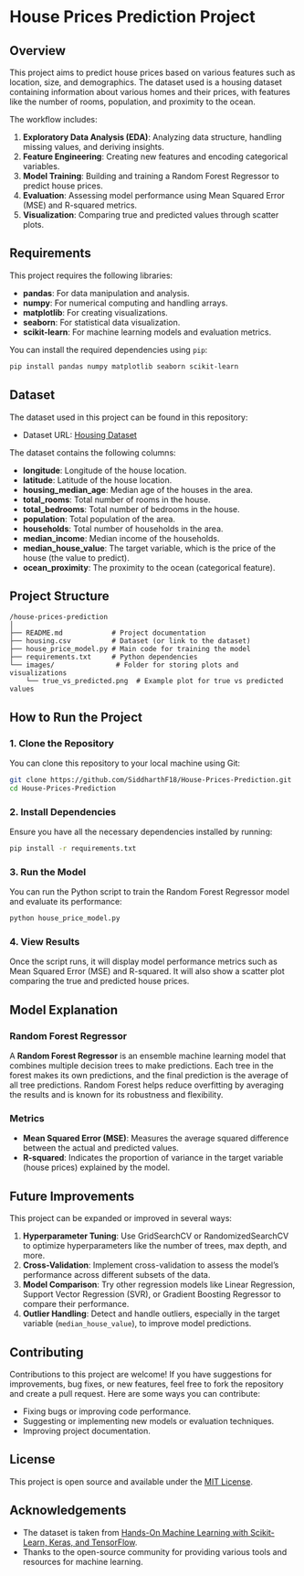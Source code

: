 # House Prices Prediction Project

## Overview
This project aims to predict house prices based on various features such as location, size, and demographics. The dataset used is a housing dataset containing information about various homes and their prices, with features like the number of rooms, population, and proximity to the ocean.

The workflow includes:
1. **Exploratory Data Analysis (EDA)**: Analyzing data structure, handling missing values, and deriving insights.
2. **Feature Engineering**: Creating new features and encoding categorical variables.
3. **Model Training**: Building and training a Random Forest Regressor to predict house prices.
4. **Evaluation**: Assessing model performance using Mean Squared Error (MSE) and R-squared metrics.
5. **Visualization**: Comparing true and predicted values through scatter plots.

## Requirements
This project requires the following libraries:
- **pandas**: For data manipulation and analysis.
- **numpy**: For numerical computing and handling arrays.
- **matplotlib**: For creating visualizations.
- **seaborn**: For statistical data visualization.
- **scikit-learn**: For machine learning models and evaluation metrics.

You can install the required dependencies using `pip`:
```bash
pip install pandas numpy matplotlib seaborn scikit-learn
```

## Dataset
The dataset used in this project can be found in this repository:
- Dataset URL: [Housing Dataset](https://raw.githubusercontent.com/ageron/handson-ml/master/datasets/housing/housing.csv)

The dataset contains the following columns:
- **longitude**: Longitude of the house location.
- **latitude**: Latitude of the house location.
- **housing_median_age**: Median age of the houses in the area.
- **total_rooms**: Total number of rooms in the house.
- **total_bedrooms**: Total number of bedrooms in the house.
- **population**: Total population of the area.
- **households**: Total number of households in the area.
- **median_income**: Median income of the households.
- **median_house_value**: The target variable, which is the price of the house (the value to predict).
- **ocean_proximity**: The proximity to the ocean (categorical feature).

## Project Structure
```
/house-prices-prediction
│
├── README.md            # Project documentation
├── housing.csv          # Dataset (or link to the dataset)
├── house_price_model.py # Main code for training the model
├── requirements.txt     # Python dependencies
└── images/               # Folder for storing plots and visualizations
    └── true_vs_predicted.png  # Example plot for true vs predicted values
```

## How to Run the Project

### 1. Clone the Repository
You can clone this repository to your local machine using Git:
```bash
git clone https://github.com/SiddharthF18/House-Prices-Prediction.git
cd House-Prices-Prediction
```

### 2. Install Dependencies
Ensure you have all the necessary dependencies installed by running:
```bash
pip install -r requirements.txt
```

### 3. Run the Model
You can run the Python script to train the Random Forest Regressor model and evaluate its performance:
```bash
python house_price_model.py
```

### 4. View Results
Once the script runs, it will display model performance metrics such as Mean Squared Error (MSE) and R-squared. It will also show a scatter plot comparing the true and predicted house prices.

## Model Explanation
### **Random Forest Regressor**
A **Random Forest Regressor** is an ensemble machine learning model that combines multiple decision trees to make predictions. Each tree in the forest makes its own predictions, and the final prediction is the average of all tree predictions. Random Forest helps reduce overfitting by averaging the results and is known for its robustness and flexibility.

### **Metrics**
- **Mean Squared Error (MSE)**: Measures the average squared difference between the actual and predicted values.
- **R-squared**: Indicates the proportion of variance in the target variable (house prices) explained by the model.

## Future Improvements
This project can be expanded or improved in several ways:
1. **Hyperparameter Tuning**: Use GridSearchCV or RandomizedSearchCV to optimize hyperparameters like the number of trees, max depth, and more.
2. **Cross-Validation**: Implement cross-validation to assess the model’s performance across different subsets of the data.
3. **Model Comparison**: Try other regression models like Linear Regression, Support Vector Regression (SVR), or Gradient Boosting Regressor to compare their performance.
4. **Outlier Handling**: Detect and handle outliers, especially in the target variable (`median_house_value`), to improve model predictions.

## Contributing
Contributions to this project are welcome! If you have suggestions for improvements, bug fixes, or new features, feel free to fork the repository and create a pull request. Here are some ways you can contribute:
- Fixing bugs or improving code performance.
- Suggesting or implementing new models or evaluation techniques.
- Improving project documentation.

## License
This project is open source and available under the [MIT License](LICENSE).

## Acknowledgements
- The dataset is taken from [Hands-On Machine Learning with Scikit-Learn, Keras, and TensorFlow](https://github.com/ageron/handson-ml).
- Thanks to the open-source community for providing various tools and resources for machine learning.

